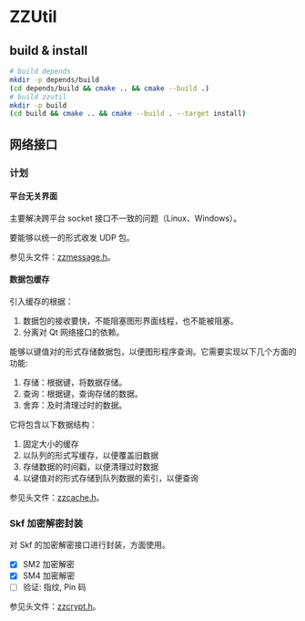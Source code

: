 # ZZUtil

## build & install

```sh
# build depends
mkdir -p depends/build
(cd depends/build && cmake .. && cmake --build .)
# build zzutil
mkdir -p build
(cd build && cmake .. && cmake --build . --target install)
```

## 网络接口

### 计划

#### 平台无关界面

主要解决跨平台 socket 接口不一致的问题（Linux、Windows）。

要能够以统一的形式收发 UDP 包。

参见头文件：[zzmessage.h](include/zzutil/zzmessage.h)。

#### 数据包缓存

引入缓存的根据：

1. 数据包的接收要快，不能阻塞图形界面线程，也不能被阻塞。
2. 分离对 Qt 网络接口的依赖。

能够以键值对的形式存储数据包，以便图形程序查询。它需要实现以下几个方面的功能:

1. 存储：根据键，将数据存储。
2. 查询：根据键，查询存储的数据。
3. 舍弃：及时清理过时的数据。

它将包含以下数据结构：

1. 固定大小的缓存
2. 以队列的形式写缓存，以便覆盖旧数据
3. 存储数据的时间戳，以便清理过时数据
4. 以键值对的形式存储到队列数据的索引，以便查询

参见头文件：[zzcache.h](include/zzutil/zzcache.h)。

### Skf 加密解密封装

对 Skf 的加密解密接口进行封装，方面使用。

-[x] SM2 加密解密
-[x] SM4 加密解密
-[ ] 验证: 指纹, Pin 码

参见头文件：[zzcrypt.h](include/zzutil/zzcrypt.h)。
